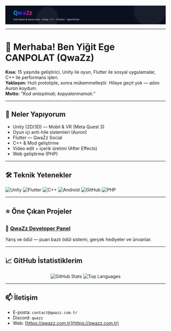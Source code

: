 <!-- =========================
     QwaZz - Şık GitHub README
   ========================= -->

<!-- Animated header (inline SVG) -->
<p align="center">
  <svg width="100%" height="140" viewBox="0 0 1200 140" xmlns="http://www.w3.org/2000/svg" role="img" aria-label="QwaZz header">
    <defs>
      <linearGradient id="g" x1="0" x2="1">
        <stop offset="0%"  stop-color="#00d4ff"/>
        <stop offset="50%" stop-color="#6a00ff"/>
        <stop offset="100%" stop-color="#ff4d6d"/>
      </linearGradient>
    </defs>
    <rect width="1200" height="140" fill="#0b1020"/>
    <g font-family="Segoe UI, Roboto, Arial" font-weight="700" font-size="42" fill="url(#g)">
      <text x="60" y="70" opacity="0.95">QwaZz</text>
      <text x="60" y="110" font-size="18" fill="#b9c2d8" opacity="0.9">Full Stack & Game Dev · Unity · C++ · Flutter · OpenTools</text>
    </g>
    <!-- subtle moving circles -->
    <g opacity="0.06" fill="#fff">
      <circle cx="1100" cy="35" r="120">
        <animate attributeName="cx" dur="12s" values="1100;100;1100" repeatCount="indefinite"/>
      </circle>
      <circle cx="300" cy="90" r="80">
        <animate attributeName="cx" dur="9s" values="300;900;300" repeatCount="indefinite"/>
      </circle>
    </g>
  </svg>
</p>

---

# 👋 Merhaba! Ben **Yiğit Ege CANPOLAT** (QwaZz)
**Kısa:** 15 yaşında geliştirici, Unity ile oyun, Flutter ile sosyal uygulamalar, C++ ile performans işleri.  
**Yaklaşım:** Hızlı prototiple, sonra mükemmelleştir. Hileye geçit yok — adını Auron koydum.  
**Motto:** *"Kod anlaşılmalı; kopyalanmamalı."*

---

## 🚀 Neler Yapıyorum
- Unity (2D/3D) — Mobil & VR (Meta Quest 3)  
- Oyun içi anti-hile sistemleri (Auron)  
- Flutter — QwaZz Social  
- C++ & Mod geliştirme  
- Video edit + içerik üretimi (After Effects)  
- Web geliştirme (PHP)

---

## 🛠️ Teknik Yetenekler
<p>
  <img src="https://img.shields.io/badge/Unity-000000?style=for-the-badge&logo=unity&logoColor=white" alt="Unity"/>
  <img src="https://img.shields.io/badge/Flutter-02569B?style=for-the-badge&logo=flutter&logoColor=white" alt="Flutter"/>
  <img src="https://img.shields.io/badge/C%2B%2B-00599C?style=for-the-badge&logo=c%2B%2B&logoColor=white" alt="C++"/>
  <img src="https://img.shields.io/badge/Android-3DDC84?style=for-the-badge&logo=android&logoColor=white" alt="Android"/>
  <img src="https://img.shields.io/badge/Git-GitHub-181717?style=for-the-badge&logo=github" alt="GitHub"/>
  <img src="https://img.shields.io/badge/PHP-777BB4?style=for-the-badge&logo=php&logoColor=white" alt="PHP"/>
</p>

---

## ⭐ Öne Çıkan Projeler

### 🔧 [QwaZz Developer Panel](https://qwazz.com.tr/)  
Yarış ve ödül — puan bazlı ödül sistemi, gerçek hediyeler ve ünvanlar.

---

## 📈 GitHub İstatistiklerim
<p align="center">
  <img align="center" src="https://github-readme-stats.vercel.app/api?username=qwazzexe&show_icons=true&hide_border=true&theme=radical" alt="GitHub Stats"/>
  <img align="center" src="https://github-readme-stats.vercel.app/api/top-langs/?username=qwazzexe&layout=compact&hide_border=true&theme=radical" alt="Top Languages"/>
</p>

---

## 📫 İletişim
- E-posta: `contact@qwazz.com.tr`  
- Discord: `qwazz`  
- Web: [https://qwazz.com.tr](https://qwazz.com.tr)
